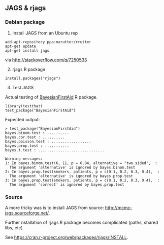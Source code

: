 ## JAGS & rjags

### Debian package

1) Install JAGS from an Ubuntu rep

```
add-apt-repository ppa:marutter/rrutter
apt-get update
apt-get install jags 
```

via http://stackoverflow.com/q/7250533

2) rjags R package

```
install.packages("rjags")
```

3) Test JAGS

Actual testing of [BayesianFirstAid](https://github.com/rasmusab/bayesian_first_aid) R package.

```
library(testthat)
test_package("BayesianFirstAid")
```

Expected output:

```
> test_package("BayesianFirstAid")
bayes.binom.test : ..........
bayes.cor.test : ..........
bayes.poisson.test : ..................
bayes.prop.test : ...........
bayes.t.test : ..............................

Warning messages:
1: In bayes.binom.test(6, 11, p = 0.84, alternative = "two.sided",  :
  The argument 'alternative' is ignored by bayes.binom.test
2: In bayes.prop.test(smokers, patients, p = c(0.1, 0.2, 0.3, 0.4),  :
  The argument 'alternative' is ignored by bayes.prop.test
3: In bayes.prop.test(smokers, patients, p = c(0.1, 0.2, 0.3, 0.4),  :
  The argument 'correct' is ignored by bayes.prop.test
```


### Source

A more tricky was is to install JAGS from source: http://mcmc-jags.sourceforge.net/.

Further nstallation of rjags R package becomes complicated (paths, shared libs, etc).

See https://cran.r-project.org/web/packages/rjags/INSTALL.
